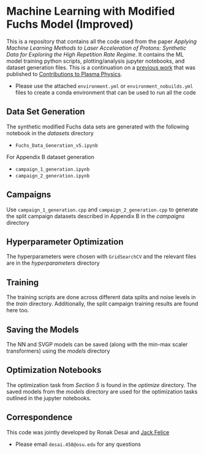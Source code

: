 # Machine Learning with Modified Fuchs Model (Improved)
This is a repository that contains all the code used from the paper *Applying Machine Learning Methods to Laser Acceleration of Protons: Synthetic Data for Exploring the High Repetition Rate Regime*. It contains the ML model training python scripts, plotting/analysis jupyter notebooks, and dataset generation files. This is a continuation on a [previous work](https://arxiv.org/abs/2307.16036) that was published to [Contributions to Plasma Physics](https://doi.org/10.1002/ctpp.202400080). 
- Please use the attached `environment.yml` or `environment_nobuilds.yml` files to create a conda environment that can be used to run all the code

## Data Set Generation
The synthetic modified Fuchs data sets are generated with the following notebook in the *datasets* directory
- `Fuchs_Data_Generation_v5.ipynb`
 
For Appendix B dataset generation
- `campaign_1_generation.ipynb`
- `campaign_2_generation.ipynb`

## Campaigns
Use `campaign_1_generation.cpp` and `campaign_2_generation.cpp` to generate the split campaign datasets described in Appendix B in the *campaigns* directory

## Hyperparameter Optimization
The hyperparameters were chosen with `GridSearchCV` and the relevant files are in the *hyperparameters* directory

## Training
The training scripts are done across different data splits and noise levels in the *train* directory. Additionally, the split campaign training results are found here too.

## Saving the Models
The NN and SVGP models can be saved (along with the min-max scaler transformers) using the *models* directory

## Optimization Notebooks
The optimization task from *Section 5* is found in the *optimize* directory. The saved models from the *models* directory are used for the optimization tasks outlined in the jupyter notebooks. 

## Correspondence
This code was jointly developed by Ronak Desai and [Jack Felice](https://github.com/Felice27)
- Please email `desai.458@osu.edu` for any questions
